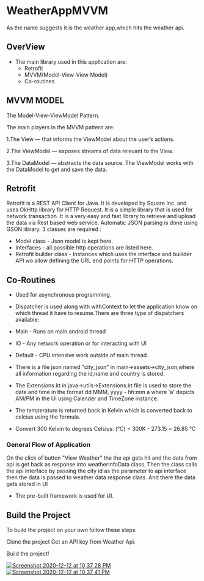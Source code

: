 # WeatherAppMVVM
As the name suggests it is the weather app,which hits the weather api.

##  OverView

* The main library used in this application are:
  * Retrofit
  * MVVM(Model-View-View Model)
  * Co-routines
  
## MVVM MODEL
The Model-View-ViewModel Pattern.

The main players in the MVVM pattern are:

1.The View — that informs the ViewModel about the user’s actions.

2.The ViewModel — exposes streams of data relevant to the View.

3.The DataModel — abstracts the data source. The ViewModel works with the DataModel to get and save the data.

## Retrofit
 Retrofit is a REST API Client for Java. It is developed by Square Inc. and uses OkHttp library for HTTP Request. It is a simple library that is used for network transaction. It is a very easy and fast library to retrieve and upload the data via Rest based web service.
 Automatic JSON parsing is done using GSON library.
 3 classes are required :
 * Model class - Json model is kept here.
 * Interfaces - all possible http operations are listed here.
 * Retrofit builder class - Instances which uses the interface and buiilder API wo allow defining the URL end points for HTTP operations. 

## Co-Routines
  * Used for asynchronous programming.
  * Dispatcher is used along with withContext to let the application know on which thread it have to resume.There are three type of dispatchers available:
  * Main - Runs on main android thread
  * IO - Any network operation or for interacting with UI
  * Default - CPU intensive work outside of main thread.
  

* There is a file json named "city_json" in main->assets->city_json,where all information regarding the id,name and country is stored.

* The Extensions.kt in java->utils->Extensions.kt file is used to store the date and time in the format dd MMM, yyyy - hh:mm a where 'a' depicts AM/PM in the UI using Calender and TimeZone instance.

* The temperature is returned back in Kelvin which is converted back to celcius using the formula.

* Convert 300 Kelvin to degrees Celsius:
 (°C) = 300K - 273.15 = 26.85 °C
 
  

### General Flow of Application
On the click of button "View Weather" the the api gets hit and the data from api is get back as response into weatherInfoData class.
Then the class calls the api interface by passing the city id as the parameter to api interface then the data is passed to weather data response class.
And there the data gets stored in UI

* The pre-built framework is used for UI.

## Build the Project

To build the project on your own follow these steps:

Clone the project
Get an API key from Weather Api.


Build the project!

[
![Screenshot 2020-12-12 at 10 37 28 PM](https://user-images.githubusercontent.com/38380683/101991781-e523e400-3cd4-11eb-847c-42b42fa076a7.png)
![Screenshot 2020-12-12 at 10 37 41 PM](https://user-images.githubusercontent.com/38380683/101991783-e81ed480-3cd4-11eb-8235-28132c0e59e6.png)
](url)
